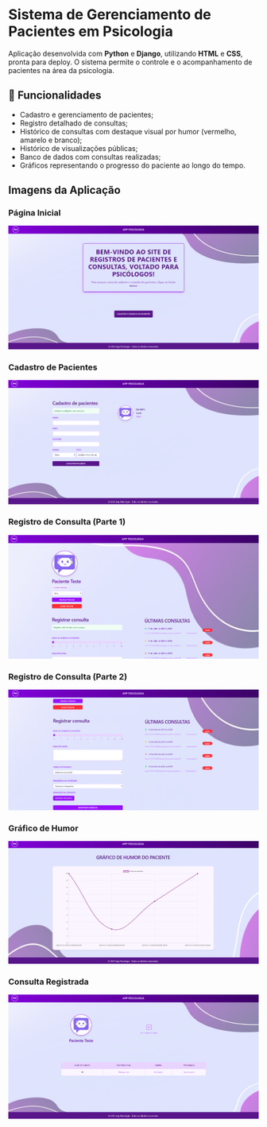 # Sistema de Gerenciamento de Pacientes em Psicologia

Aplicação desenvolvida com **Python** e **Django**, utilizando **HTML** e **CSS**, pronta para deploy. O sistema permite o controle e o acompanhamento de pacientes na área da psicologia.

## 🔧 Funcionalidades

- Cadastro e gerenciamento de pacientes;
- Registro detalhado de consultas;
- Histórico de consultas com destaque visual por humor (vermelho, amarelo e branco);
- Histórico de visualizações públicas;
- Banco de dados com consultas realizadas;
- Gráficos representando o progresso do paciente ao longo do tempo.

## Imagens da Aplicação

### Página Inicial  
![Home Page](readme_assets/home_page.png)

### Cadastro de Pacientes  
![Cadastro de Pacientes](readme_assets/cadastro_de_paciente.png)

### Registro de Consulta (Parte 1)  
![Registro de Consulta 1](readme_assets/registro_consulta_um.png)

### Registro de Consulta (Parte 2)  
![Registro de Consulta 2](readme_assets/registro_consulta_dois.png)

### Gráfico de Humor  
![Gráfico](readme_assets/registro_consulta_grafico.png)

### Consulta Registrada  
![Consulta Registrada](readme_assets/consulta_registrada.png)

